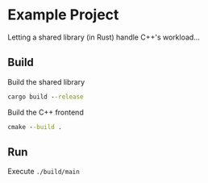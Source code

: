 # Example Project 

Letting a shared library (in Rust) handle C++'s workload...

## Build

Build the shared library

```cmd
cargo build --release
```

Build the C++ frontend

```cmd
cmake --build .
```

## Run

Execute `./build/main`